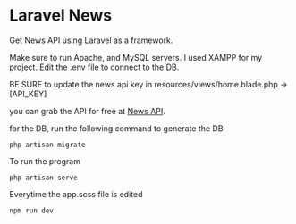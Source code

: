 # Laravel News
 Get News API using Laravel as a framework.

Make sure to run Apache, and MySQL servers. I used XAMPP for my project. 
Edit the .env file to connect to the DB.

BE SURE to update the news api key in resources/views/home.blade.php -> [API_KEY]

you can grab the API for free at [News API](https://newsapi.org/).

for the DB, run the following command to generate the DB

```
php artisan migrate
```

To run the program
```
php artisan serve
```

Everytime the app.scss file is edited
```
npm run dev
```
